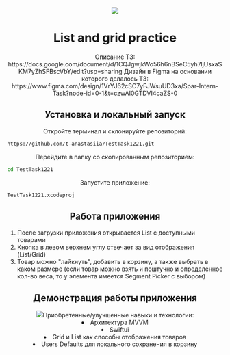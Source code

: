 <div align="center">
  <img src="https://cdn.dribbble.com/users/992181/screenshots/5378811/media/282f830c67a6cc6e121dd5c0d2118f7b.gif">
</div>

<h1 align="center">List and grid practice</h1>
<div align="center">
  Описание ТЗ: https://docs.google.com/document/d/1CQJgwjkWo56h6nBSeC5yh7ljUsxaSKM7yZhSFBscVbY/edit?usp=sharing
  Дизайн в Figma на основании которого делалось ТЗ: https://www.figma.com/design/1VrYJ62cSC7yFJWsuUD3xa/Spar-Intern-Task?node-id=0-1&t=czwAI0GTDVI4caZS-0
</div>
<h2 align="center">Установка и локальный запуск</h2>
<p align="center">
  Откройте терминал и склонируйте репозиторий:
</p>

  ```bash
  https://github.com/t-anastasiia/TestTask1221.git
  ```
<p align="center">
  Перейдите в папку со скопированным репозиторием:
</p>

  ```bash
  cd TestTask1221
  ```
<p align="center">
  Запустите приложение:
</p>

  ```bash
  TestTask1221.xcodeproj
  ```

<h2 align="center">Работа приложения</h2>
<ol type="1" align="left">
  <li>После загрузки приложения открывается List с доступными товарами</li>
  <li>Кнопка в левом верхнем углу отвечает за вид отображения (List/Grid)</li>
  <li>Товар можно "лайкнуть", добавить в корзину, а также выбрать в каком размере (если товар можно взять и поштучно и определенное кол-во веса, то у элемента имеется Segment Picker с выбором)</li>
</ol>

<h2 align="center">Демонстрация работы приложения</h2>
<div align="center">
  <img src=">
</div>


<h2 align="center">Приобретенные/улучшенные навыки и технологии:</h2>
<div align="center">
  <li>Архитектура MVVM</li>
  <li>Swiftui</li>
  <li>Grid и List как способы отображения товаров</li>
  <li>Users Defaults для локального сохранения в корзину</li>
</div>
